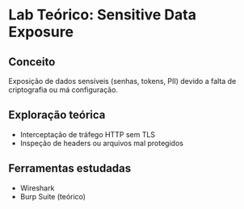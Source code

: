 # Lab Teórico: Sensitive Data Exposure

## Conceito
Exposição de dados sensíveis (senhas, tokens, PII) devido a falta de criptografia ou má configuração.

## Exploração teórica
- Interceptação de tráfego HTTP sem TLS
- Inspeção de headers ou arquivos mal protegidos

## Ferramentas estudadas
- Wireshark
- Burp Suite (teórico)
